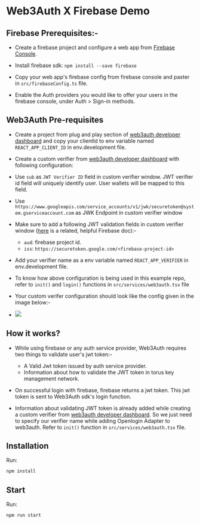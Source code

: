 # Web3Auth X Firebase Demo
## Firebase Prerequisites:-

- Create a firebase project and configure a web app from [Firebase Console](https://firebase.google.com/console/).

- Install firebase sdk: `npm install --save firebase`

- Copy your web app's firebase config from firebase console and paster in `src/firebaseConfig.ts` file.

- Enable the Auth providers you would like to offer your users in the firebase console, under
  Auth > Sign-in methods.


## Web3Auth Pre-requisites

- Create a project from plug and play section of [web3auth developer dashboard](https://dashboard.web3auth.io) and
copy your clientId to env variable named `REACT_APP_CLIENT_ID` in env.development file.

- Create a custom verifier from [web3auth developer dashboard](https://dashboard.web3auth.io) with following configuration:

- Use `sub` as `JWT Verifier ID` field in custom verifier window. JWT verifier id field will uniquely identify user. User wallets will be mapped to this field.

- Use `https://www.googleapis.com/service_accounts/v1/jwk/securetoken@system.gserviceaccount.com` as JWK Endpoint in custom verifier window

 - Make sure to add a following JWT validation fields in custom verifier window ([here](https://firebase.google.com/docs/auth/admin/verify-id-tokens#retrieve_id_tokens_on_clients) is a related, helpful Firebase doc):-

    - `aud`: firebase project id.
    - `iss`: `https://securetoken.google.com/<firebase-project-id>`

- Add your verifier name as a env variable named `REACT_APP_VERIFIER` in env.development file.


- To know how above configuration is being used in this example repo, refer to `init()` and `login()` functions in `src/services/web3auth.tsx` file


- Your custom verifer configuration should look like the config given in the image below:-

- <img src="https://i.ibb.co/1Jrzph5/Screenshot-2022-03-10-at-1-46-03-AM.png"/>


## How it works?

- While using firebase or any auth service provider, Web3Auth requires two things to validate user's jwt token:-

    - A Valid Jwt token issued by auth service provider.
    - Information about how to validate the JWT token in torus key management network.

- On successful login with firebase, firebase returns a jwt token. This jwt token is sent to Web3Auth sdk's login function.

- Information about validating JWT token is already added while creating a custom verifier from [web3auth developer dashboard](https://dashboard.web3auth.io). So we just need to specify our verifier name while adding Openlogin Adapter to web3auth. Refer to `init()` function in `src/services/web3auth.tsx` file.

## Installation

Run:

```bash
npm install
```

## Start

Run:

```bash
npm run start
```
